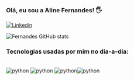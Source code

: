 ### Olá, eu sou a Aline Fernandes! 🖐️
[![Linkedin](https://img.shields.io/badge/LinkedIn-0077B5?style=for-the-badge&logo=linkedin&logoColor=white
)](https://www.linkedin.com/in/aline-fernandes-600b82185/)

![Fernandes GitHub stats](https://github-readme-stats.vercel.app/api?username=alinefernandezz&show_icons=true&theme=radical)

### Tecnologias usadas por mim no dia-a-dia:
<div style="display: inline_block"><br/>
   <img align"center" alt=python src="https://img.shields.io/badge/Python-14354C?style=for-the-badge&logo=python&logoColor=white"/>
   <img align"center" alt=python src="https://img.shields.io/badge/Microsoft_Excel-217346?style=for-the-badge&logo=microsoft-excel&logoColor=white"/> <img align"center" alt=python src="https://img.shields.io/badge/Microsoft_SQL_Server-CC2927?style=for-the-badge&logo=microsoft-sql-server&logoColor=white"/><img align"center" alt=python src="https://img.shields.io/badge/MySQL-00000F?style=for-the-badge&logo=mysql&logoColor=white"/>
  </div>
